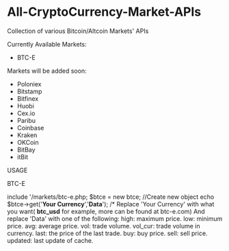 # All-CryptoCurrency-Market-APIs
Collection of various Bitcoin/Altcoin Markets' APIs

Currently Available Markets:
- BTC-E

Markets will be added soon:
- Poloniex
- Bitstamp
- Bitfinex
- Huobi
- Cex.io
- Paribu
- Coinbase
- Kraken
- OKCoin
- BitBay
- itBit


USAGE

BTC-E

include '/markets/btc-e.php;
$btce = new btce; //Create new object
echo $btce->get('**Your Currency**','**Data**');
/* Replace 'Your Currency' with what you want( **btc_usd** for example, more can be found at btc-e.com)
And replace 'Data' with one of the following:
high: maximum price.
low: minimum price.
avg: average price.
vol: trade volume.
vol_cur: trade volume in currency.
last: the price of the last trade.
buy: buy price.
sell: sell price.
updated: last update of cache.
